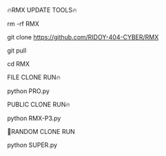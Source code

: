 🔥RMX UPDATE TOOLS🔥

rm -rf RMX

git clone https://github.com/RIDOY-404-CYBER/RMX

git pull

cd RMX

FILE CLONE RUN🔥

python PRO.py

PUBLIC CLONE RUN🔥

python RMX-P3.py

💚RANDOM CLONE RUN

python SUPER.py
